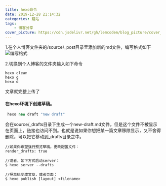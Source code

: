 ```yaml
---
title: hexo命令
date: 2019-12-28 21:14:32
categories: 建站
tags:
    - 博客分享
cover_picture: https://cdn.jsdelivr.net/gh/lemcoden/blog_picture/cover_picture/hexo.jpg
---
```

1.在个人博客文件夹的/source/_post目录里添加新的md文件，编写格式如下
![编写格式](https://cdn.jsdelivr.net/gh/lemcoden/blog_picture/hexo-update.jpg)
<!-- more -->
2.切换到个人博客的文件夹输入如下命令
```
hexo clean
hexo g
hexo d
```
文章就完整上传了

#### 在hexo环境下创建草稿。

```cpp
 hexo new draft "new draft"
```

会在source/_drafts目录下生成一个new-draft.md文件。但是这个文件不被显示在页面上，链接也访问不到。也就是说如果你想把某一篇文章移除显示，又不舍得删除，可以把它移动到_drafts目录之中。

```
//如果你希望强行预览草稿，更改配置文件：
render_drafts: true

//或者，如下方式启动server：
$ hexo server --drafts

//把草稿变成文章，或者页面：
$ hexo publish [layout] <filename>
```



